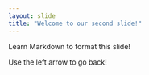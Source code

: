 ```yaml
---
layout: slide
title: "Welcome to our second slide!"
---
```

Learn Markdown to format this slide!

Use the left arrow to go back!
